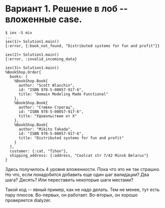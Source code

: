 # Вариант 1. Решение в лоб -- вложенные case.

```
$ iex -S mix
...
iex(1)> Solution1.main()
{:error, {:book_not_found, "Distributed systems for fun and profit"}}

iex(2)> Solution1.main()
{:error, :invalid_incoming_data}

iex(3)> Solution1.main()
%BookShop.Order{
  books: [
    %BookShop.Book{
      author: "Scott Wlaschin",
      id: "ISBN 978-5-00057-917-6",
      title: "Domain Modeling Made Functional"
    },
    %BookShop.Book{
      author: "Стивен Строгац",
      id: "ISBN 978-5-00057-917-6",
      title: "Удовольствие от Х"
    },
    %BookShop.Book{
      author: "Mikito Takada",
      id: "ISBN 978-5-00057-917-6",
      title: "Distributed systems for fun and profit"
    }
  ],
  customer: {:cat, "Tihon"},
  shipping_address: {:address, "Coolcat str 7/42 Minsk Belarus"}
}
```

Здесь получилось 4 уровня вложенности. Пока что это не так страшно. Но что, если понадобится добавить еще один шаг валидации? Два шага? Десять? Или переставить некоторые шаги местами?

Такой код -- явный пример, как не надо делать. Тем не менее, тут есть пару плюсов. Во-первых, он работает. Во-вторых, он хорошо проверяется dialyzer.

